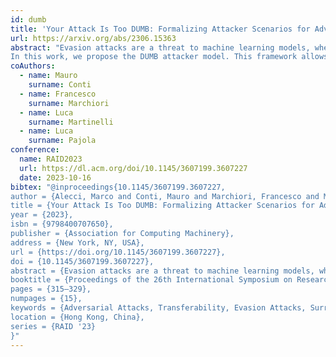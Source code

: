 ```yaml
---
id: dumb
title: 'Your Attack Is Too DUMB: Formalizing Attacker Scenarios for Adversarial Transferability'
url: https://arxiv.org/abs/2306.15363
abstract: "Evasion attacks are a threat to machine learning models, where adversaries attempt to affect classifiers by injecting malicious samples. An alarming side-effect of evasion attacks is their ability to transfer among different models: this property is called transferability. Therefore, an attacker can produce adversarial samples on a custom model (surrogate) to conduct the attack on a victim's organization later. Although literature widely discusses how adversaries can transfer their attacks, their experimental settings are limited and far from reality. For instance, many experiments consider both attacker and defender sharing the same dataset, balance level (i.e., how the ground truth is distributed), and model architecture.
In this work, we propose the DUMB attacker model. This framework allows analyzing if evasion attacks fail to transfer when the training conditions of surrogate and victim models differ. DUMB considers the following conditions: Dataset soUrces, Model architecture, and the Balance of the ground truth. We then propose a novel testbed to evaluate many state-of-the-art evasion attacks with DUMB; the testbed consists of three computer vision tasks with two distinct datasets each, four types of balance levels, and three model architectures. Our analysis, which generated 13K tests over 14 distinct attacks, led to numerous novel findings in the scope of transferable attacks with surrogate models. In particular, mismatches between attackers and victims in terms of dataset source, balance levels, and model architecture lead to non-negligible loss of attack performance."
coAuthors:
  - name: Mauro
    surname: Conti
  - name: Francesco
    surname: Marchiori
  - name: Luca
    surname: Martinelli
  - name: Luca
    surname: Pajola
conference:
  name: RAID2023
  url: https://dl.acm.org/doi/10.1145/3607199.3607227
  date: 2023-10-16
bibtex: "@inproceedings{10.1145/3607199.3607227,
author = {Alecci, Marco and Conti, Mauro and Marchiori, Francesco and Martinelli, Luca and Pajola, Luca},
title = {Your Attack Is Too DUMB: Formalizing Attacker Scenarios for Adversarial Transferability},
year = {2023},
isbn = {9798400707650},
publisher = {Association for Computing Machinery},
address = {New York, NY, USA},
url = {https://doi.org/10.1145/3607199.3607227},
doi = {10.1145/3607199.3607227},
abstract = {Evasion attacks are a threat to machine learning models, where adversaries attempt to affect classifiers by injecting malicious samples. An alarming side-effect of evasion attacks is their ability to transfer among different models: this property is called transferability. Therefore, an attacker can produce adversarial samples on a custom model (surrogate) to conduct the attack on a victim’s organization later. Although literature widely discusses how adversaries can transfer their attacks, their experimental settings are limited and far from reality. For instance, many experiments consider both attacker and defender sharing the same dataset, balance level (i.e., how the ground truth is distributed), and model architecture. In this work, we propose the DUMB attacker model. This framework allows analyzing if evasion attacks fail to transfer when the training conditions of surrogate and victim models differ. DUMB considers the following conditions: Dataset soUrces, Model architecture, and the Balance of the ground truth. We then propose a novel testbed to evaluate many state-of-the-art evasion attacks with DUMB; the testbed consists of three computer vision tasks with two distinct datasets each, four types of balance levels, and three model architectures. Our analysis, which generated 13K tests over 14 distinct attacks, led to numerous novel findings in the scope of transferable attacks with surrogate models. In particular, mismatches between attackers and victims in terms of dataset source, balance levels, and model architecture lead to non-negligible loss of attack performance.},
booktitle = {Proceedings of the 26th International Symposium on Research in Attacks, Intrusions and Defenses},
pages = {315–329},
numpages = {15},
keywords = {Adversarial Attacks, Transferability, Evasion Attacks, Surrogate Model, Adversarial Machine Learning},
location = {Hong Kong, China},
series = {RAID '23}
}"
---
```

